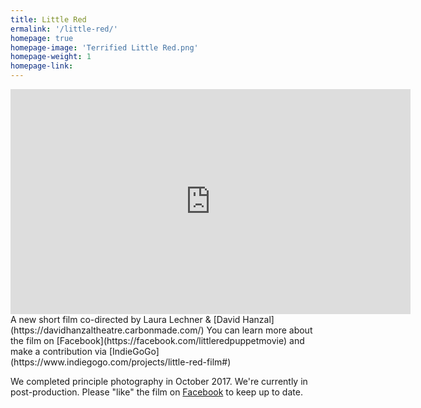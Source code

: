 ```yaml
---
title: Little Red
ermalink: '/little-red/'
homepage: true
homepage-image: 'Terrified Little Red.png'
homepage-weight: 1
homepage-link: 
---
```


<iframe src="https://player.vimeo.com/video/237485607" width="640" height="360" frameborder="0" webkitallowfullscreen mozallowfullscreen allowfullscreen></iframe>
A new short film co-directed by Laura Lechner & [David Hanzal](https://davidhanzaltheatre.carbonmade.com/) 
You can learn more about the film on [Facebook](https://facebook.com/littleredpuppetmovie) and make a contribution via [IndieGoGo](https://www.indiegogo.com/projects/little-red-film#)

We completed principle photography in October 2017. We're currently in post-production. Please "like" the film on [Facebook](https://facebook.com/littleredpuppetmovie) to keep up to date.
